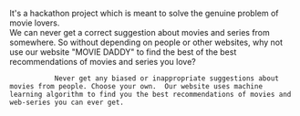 It's a hackathon project which is meant to solve the genuine problem of movie lovers.  
We can never get a correct suggestion about movies and series from somewhere. So without depending on people or other websites, why not use our website "MOVIE DADDY" to find the best of the best recommendations of movies and series you love? 
                       
               Never get any biased or inappropriate suggestions about movies from people. Choose your own.  Our website uses machine learning algorithm to find you the best recommendations of movies and web-series you can ever get. 
